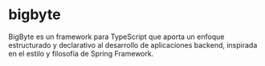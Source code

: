 # bigbyte
BigByte es un framework para TypeScript que aporta un enfoque estructurado y declarativo al desarrollo de aplicaciones backend, inspirada en el estilo y filosofía de Spring Framework.
